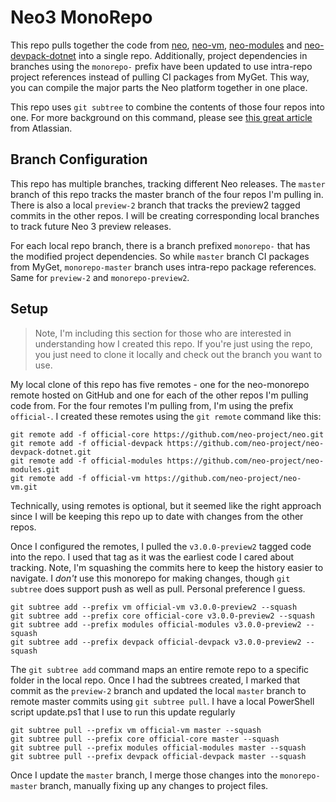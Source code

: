 # Neo3 MonoRepo

This repo pulls together the code from [neo](https://github.com/neo-project/neo),
[neo-vm](https://github.com/neo-project/neo-vm), [neo-modules](https://github.com/neo-project/neo-modules)
and [neo-devpack-dotnet](https://github.com/neo-project/neo-devpack-dotnet)
into a single repo. Additionally, project dependencies in branches using the `monorepo-` prefix
have been updated to use intra-repo project references instead of pulling CI packages from MyGet.
This way, you can compile the major parts the Neo platform together in one place.

This repo uses `git subtree` to combine the contents of those four repos into one. For more
background on this command, please see [this great article](https://www.atlassian.com/git/tutorials/git-subtree)
from Atlassian.

## Branch Configuration

This repo has multiple branches, tracking different Neo releases. The `master` branch of this
repo tracks the master branch of the four repos I'm pulling in. There is also a local `preview-2`
branch that tracks the preview2 tagged commits in the other repos. I will be creating
corresponding local branches to track future Neo 3 preview releases.

For each local repo branch, there is a branch prefixed `monorepo-` that has the modified project
dependencies. So while `master` branch CI packages from MyGet, `monorepo-master` branch uses intra-repo package references. Same for `preview-2` and `monorepo-preview2`.

## Setup

> Note, I'm including this section for those who are interested in understanding how I created
> this repo. If you're just using the repo, you just need to clone it locally and check out
> the branch you want to use.

My local clone of this repo has five remotes - one for the neo-monorepo remote hosted on
GitHub and one for each of the other repos I'm pulling code from. For the four remotes I'm
pulling from, I'm using the prefix `official-`. I created these remotes using the `git remote`
command like this:

``` shell
git remote add -f official-core https://github.com/neo-project/neo.git
git remote add -f official-devpack https://github.com/neo-project/neo-devpack-dotnet.git
git remote add -f official-modules https://github.com/neo-project/neo-modules.git
git remote add -f official-vm https://github.com/neo-project/neo-vm.git
```

Technically, using remotes is optional, but it seemed like the right approach since I will be
keeping this repo up to date with changes from the other repos.

Once I configured the remotes, I pulled the `v3.0.0-preview2` tagged code into the repo. I used
that tag as it was the earliest code I cared about tracking. Note, I'm squashing the commits here
to keep the history easier to navigate. I *don't* use this monorepo for making changes, though
`git subtree` does support push as well as pull. Personal preference I guess.

``` shell
git subtree add --prefix vm official-vm v3.0.0-preview2 --squash
git subtree add --prefix core official-core v3.0.0-preview2 --squash
git subtree add --prefix modules official-modules v3.0.0-preview2 --squash
git subtree add --prefix devpack official-devpack v3.0.0-preview2 --squash
```

The `git subtree add` command maps an entire remote repo to a specific folder in the local repo.
Once I had the subtrees created, I marked that commit as the `preview-2` branch and updated
the local `master` branch to remote master commits using `git subtree pull`. I have a local
PowerShell script update.ps1 that I use to run this update regularly

``` shell
git subtree pull --prefix vm official-vm master --squash
git subtree pull --prefix core official-core master --squash
git subtree pull --prefix modules official-modules master --squash
git subtree pull --prefix devpack official-devpack master --squash
```

Once I update the `master` branch, I merge those changes into the `monorepo-master` branch,
manually fixing up any changes to project files.
